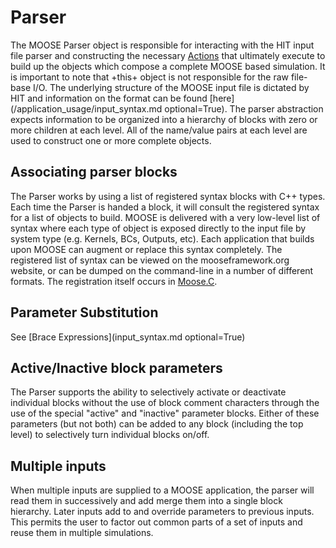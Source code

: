 # Parser

The MOOSE Parser object is responsible for interacting with the HIT input file
parser and constructing the necessary [Actions](Action.md) that ultimately
execute to build up the objects which compose a complete MOOSE based simulation.
It is important to note that +this+ object is not responsible for the raw
file-base I/O. The underlying structure of the MOOSE input file is dictated by
HIT and information on the format can be found
[here](/application_usage/input_syntax.md optional=True). The parser abstraction
expects information to be organized into a hierarchy of blocks with zero or more
children at each level. All of the name/value pairs at each level are used to
construct one or more complete objects.

## Associating parser blocks

The Parser works by using a list of registered syntax blocks with C++ types. Each
time the Parser is handed a block, it will consult the registered syntax for a list
of objects to build. MOOSE is delivered with a very low-level list of syntax where
each type of object is exposed directly to the input file by system type (e.g.
Kernels, BCs, Outputs, etc). Each application that builds upon MOOSE can augment
or replace this syntax completely. The registered list of syntax can be viewed
on the mooseframework.org website, or can be dumped on the command-line in a number
of different formats. The registration itself occurs in [Moose.C](Moose.md).

## Parameter Substitution

See [Brace Expressions](input_syntax.md optional=True)

## Active/Inactive block parameters

The Parser supports the ability to selectively activate or deactivate individual blocks
without the use of block comment characters through the use of the special "active" and
"inactive" parameter blocks. Either of these parameters (but not both) can be added
to any block (including the top level) to selectively turn individual blocks on/off.

## Multiple inputs

When multiple inputs are supplied to a MOOSE application, the parser will read
them in successively and add merge them into a single block hierarchy. Later
inputs add to and override parameters to previous inputs. This permits the user
to factor out common parts of a set of inputs and reuse them in multiple
simulations.

